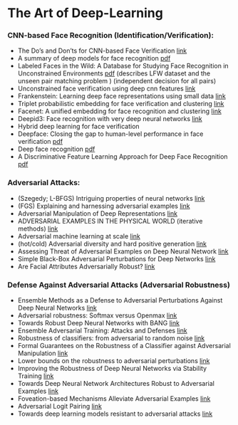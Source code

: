 The Art of Deep-Learning 
==============


### CNN-based Face Recognition (Identification/Verification):
 * The Do’s and Don’ts for CNN-based Face Verification [link](https://arxiv.org/abs/1705.07426)
 * A summary of deep models for face recognition [pdf](http://cs.wellesley.edu/~vision/slides/Qianli_summary_deep_face_models.pdf)
 * Labeled Faces in the Wild: A Database for Studying Face Recognition in Unconstrained Environments [pdf](http://vis-www.cs.umass.edu/lfw/lfw.pdf) (describes LFW dataset and the unseen pair matching  problem ) (independent decision for all pairs)
 * Unconstrained face verification using deep cnn features [link](https://arxiv.org/abs/1508.01722)
 * Frankenstein: Learning deep face representations using small data [link](https://arxiv.org/abs/1603.06470)
 * Triplet probabilistic embedding for face verification and clustering [link](https://arxiv.org/abs/1604.05417)
 * Facenet: A unified embedding for face recognition and clustering [link](https://arxiv.org/abs/1503.03832)
 * Deepid3: Face recognition with very deep neural networks [link](https://arxiv.org/abs/1502.00873)
 * Hybrid deep learning for face verification 
 * Deepface: Closing the gap to human-level performance in face verification [pdf](https://www.cs.toronto.edu/~ranzato/publications/taigman_cvpr14.pdf)
 * Deep face recognition [pdf](https://www.robots.ox.ac.uk/~vgg/publications/2015/Parkhi15/parkhi15.pdf)
 * A Discriminative Feature Learning Approach for Deep Face Recognition [pdf](http://ydwen.github.io/papers/WenECCV16.pdf)



### Adversarial Attacks:
 * (Szegedy; L-BFGS) Intriguing properties of neural networks [link](https://arxiv.org/abs/1312.6199) 
 * (FGS) Explaining and harnessing adversarial examples [link](https://arxiv.org/abs/1412.6572)
 * Adversarial Manipulation of Deep Representations [link](https://arxiv.org/abs/1511.05122)
 * ADVERSARIAL EXAMPLES IN THE PHYSICAL WORLD (iterative methods) [link](https://arxiv.org/abs/1607.02533)
 * Adversarial machine learning at scale [link](https://arxiv.org/abs/1611.01236)
 * (hot/cold) Adversarial diversity and hard positive generation [link](https://arxiv.org/abs/1605.01775)
 * Assessing Threat of Adversarial Examples on Deep Neural Network [link](https://arxiv.org/abs/1610.04256)
 * Simple Black-Box Adversarial Perturbations for Deep Networks [link](https://arxiv.org/abs/1612.06299)
 * Are Facial Attributes Adversarially Robust? [link](https://arxiv.org/abs/1605.05411)

### Defense Against Adversarial Attacks (Adversarial Robustness)
 * Ensemble Methods as a Defense to Adversarial Perturbations Against Deep Neural Networks [link](https://arxiv.org/abs/1709.03423)
 * Adversarial robustness: Softmax versus Openmax [link](https://arxiv.org/abs/1708.01697)
 * Towards Robust Deep Neural Networks with BANG [link](https://arxiv.org/abs/1612.00138)
 * Ensemble Adversarial Training: Attacks and Defenses [link](https://arxiv.org/abs/1705.07204)
 * Robustness of classifiers: from adversarial to random noise [link](https://arxiv.org/abs/1608.08967)
 * Formal Guarantees on the Robustness of a Classifier against Adversarial Manipulation [link](https://arxiv.org/abs/1705.08475)
 * Lower bounds on the robustness to adversarial perturbations [link](https://papers.nips.cc/paper/6682-lower-bounds-on-the-robustness-to-adversarial-perturbations)
 * Improving the Robustness of Deep Neural Networks via Stability Training [link](https://arxiv.org/abs/1604.04326)
 * Towards Deep Neural Network Architectures Robust to Adversarial Examples [link](https://arxiv.org/abs/1412.5068)
 * Foveation-based Mechanisms Alleviate Adversarial Examples [link](https://arxiv.org/abs/1511.06292)
 * Adversarial Logit Pairing [link](https://arxiv.org/abs/1803.06373)
 * Towards deep learning models resistant to adversarial attacks [link](https://arxiv.org/abs/1706.06083)



